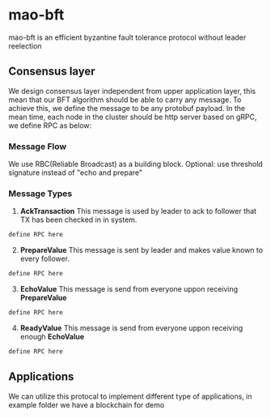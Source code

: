 # mao-bft
mao-bft is an efficient byzantine fault tolerance protocol without leader reelection

## Consensus layer
We design consensus layer independent from upper application layer, this mean that our BFT algorithm should be able to carry any message. To achieve this, we define the message to be any protobuf payload. In the mean time, each node in the cluster should be http server based on gRPC, we define RPC as below:

### Message Flow
We use RBC(Reliable Broadcast) as a building block. 
Optional: use threshold signature instead of "echo and prepare"

### Message Types
1. **AckTransaction**
This message is used by leader to ack to follower that TX has been checked in in system.
```protobuf
define RPC here
```

2. **PrepareValue**
This message is sent by leader and makes value known to every follower.
```protobuf
define RPC here
```

3. **EchoValue**
This message is send from everyone uppon receiving **PrepareValue**
```protobuf
define RPC here
```

4. **ReadyValue**
This message is send from everyone uppon receiving enough **EchoValue**
```protobuf
define RPC here
```


## Applications
We can utilize this protocal to implement different type of applications, in example folder we have a blockchain for demo